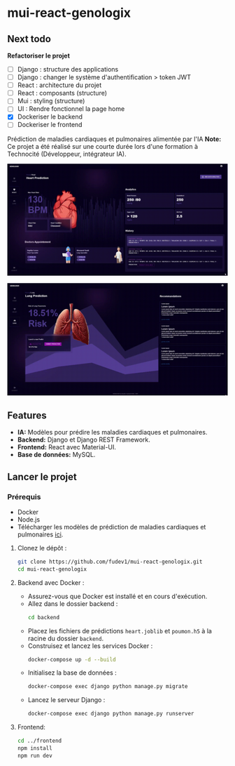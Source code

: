 # mui-react-genologix

## Next todo

**Refactoriser le projet**

- [ ] Django : structure des applications
- [ ] Django : changer le système d'authentification > token JWT
- [ ] React : architecture du projet
- [ ] React : composants (structure)
- [ ] Mui : styling (structure)
- [ ] UI : Rendre fonctionnel la page home
- [x] Dockeriser le backend
- [ ] Dockeriser le frontend

Prédiction de maladies cardiaques et pulmonaires alimentée par l'IA
**Note:** Ce projet a été réalisé sur une courte durée lors d'une formation à Technocité (Développeur, intégrateur IA).

![Image title](https://github.com/fudev1/mui-react-genologix/blob/main/sources/heart-predict.gif)

![Image title](https://github.com/fudev1/mui-react-genologix/blob/main/sources/lung-predict.gif)

## Features

- **IA:** Modèles pour prédire les maladies cardiaques et pulmonaires.
- **Backend:** Django et Django REST Framework.
- **Frontend:** React avec Material-UI.
- **Base de données:** MySQL.

## Lancer le projet

### Prérequis

- Docker
- Node.js
- Télécharger les modèles de prédiction de maladies cardiaques et pulmonaires [ici](https://drive.google.com/drive/folders/1cjXVpvgkfYryn0bAfFUE1dKxsp65AqpG?usp=drive_link).

1. Clonez le dépôt :

   ```bash
   git clone https://github.com/fudev1/mui-react-genologix.git
   cd mui-react-genologix
   ```

2. Backend avec Docker :

   - Assurez-vous que Docker est installé et en cours d'exécution.
   - Allez dans le dossier backend :
     ```bash
     cd backend
     ```
   - Placez les fichiers de prédictions `heart.joblib` et `poumon.h5` à la racine du dossier `backend`.
   - Construisez et lancez les services Docker :
     ```bash
     docker-compose up -d --build
     ```
   - Initialisez la base de données :
     ```bash
     docker-compose exec django python manage.py migrate
     ```
   - Lancez le serveur Django :
     ```bash
     docker-compose exec django python manage.py runserver
     ```

3. Frontend:
   ```bash
   cd ../frontend
   npm install
   npm run dev
   ```
